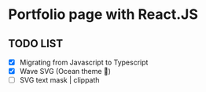 # Portfolio page with React.JS

## TODO LIST

- [x] Migrating from Javascript to Typescript
- [x] Wave SVG (Ocean theme 🌊)
- [ ] SVG text mask | clippath
